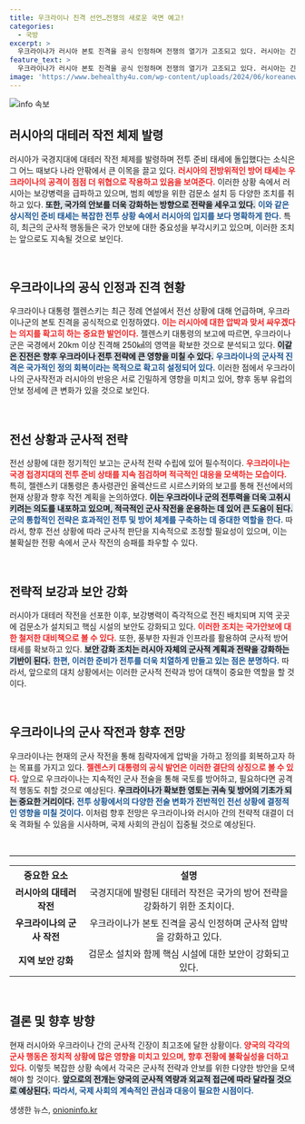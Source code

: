 ```yaml
---
title: 우크라이나 진격 선언…전쟁의 새로운 국면 예고!
categories:
  - 국방
excerpt: >
  우크라이나가 러시아 본토 진격을 공식 인정하며 전쟁의 열기가 고조되고 있다. 러시아는 긴급히 대테러 체제를 발령하고 보강 병력을 투입했다. 정세가 급변하는 가운데, 과연 이 전투가 가져올 파장은 무엇일까?
feature_text: >
  우크라이나가 러시아 본토 진격을 공식 인정하며 전쟁의 열기가 고조되고 있다. 러시아는 긴급히 대테러 체제를 발령하고 보강 병력을 투입했다. 정세가 급변하는 가운데, 과연 이 전투가 가져올 파장은 무엇일까?
image: 'https://www.behealthy4u.com/wp-content/uploads/2024/06/koreanews.jpg'
---
```


<p><img src="https://www.behealthy4u.com/wp-content/uploads/2024/06/koreanews.jpg" alt="info 속보" /></p>

<h2>러시아의 대테러 작전 체제 발령</h2>

<p data-ke-size="size16">러시아가 국경지대에 대테러 작전 체제를 발령하며 전투 준비 태세에 돌입했다는 소식은 그 어느 때보다 나라 안팎에서 큰 이목을 끌고 있다. <b><span style="color: #ee2323;">러시아의 전방위적인 방어 태세는 우크라이나의 공격이 점점 더 위협으로 작용하고 있음을 보여준다.</span></b> 이러한 상황 속에서 러시아는 보강병력을 급파하고 있으며, 범죄 예방을 위한 검문소 설치 등 다양한 조치를 취하고 있다. <b><span style="background-color: #21538527;">또한, 국가의 안보를 더욱 강화하는 방향으로 전략을 세우고 있다.</span></b> <b><span style="color: #1a5490;">이와 같은 상시적인 준비 태세는 복잡한 전투 상황 속에서 러시아의 입지를 보다 명확하게 한다.</span></b> 특히, 최근의 군사적 행동들은 국가 안보에 대한 중요성을 부각시키고 있으며, 이러한 조치는 앞으로도 지속될 것으로 보인다.</p>

<p data-ke-size="size16">&nbsp;</p>

<h2>우크라이나의 공식 인정과 진격 현황</h2>

<p data-ke-size="size16">우크라이나 대통령 젤렌스키는 최근 정례 연설에서 전선 상황에 대해 언급하며, 우크라이나군의 본토 진격을 공식적으로 인정하였다. <b><span style="color: #ee2323;">이는 러시아에 대한 압박과 맞서 싸우겠다는 의지를 확고히 하는 중요한 발언이다.</span></b> 젤렌스키 대통령의 보고에 따르면, 우크라이나군은 국경에서 20km 이상 진격해 250㎢의 영역을 확보한 것으로 분석되고 있다. <b><span style="background-color: #21538527;">이같은 진전은 향후 우크라이나 전투 전략에 큰 영향을 미칠 수 있다.</span></b> <b><span style="color: #1a5490;">우크라이나의 군사적 진격은 국가적인 정의 회복이라는 목적으로 확고히 설정되어 있다.</span></b> 이러한 점에서 우크라이나의 군사작전과 러시아의 반응은 서로 긴밀하게 영향을 미치고 있어, 향후 동부 유럽의 안보 정세에 큰 변화가 있을 것으로 보인다.</p>

<p data-ke-size="size16">&nbsp;</p>

<h2>전선 상황과 군사적 전략</h2>

<p data-ke-size="size16">전선 상황에 대한 정기적인 보고는 군사적 전략 수립에 있어 필수적이다. <b><span style="color: #ee2323;">우크라이나는 국경 접경지대의 전투 준비 상태를 지속 점검하며 적극적인 대응을 모색하는 모습이다.</span></b> 특히, 젤렌스키 대통령은 총사령관인 올렉산드르 시르스키와의 보고를 통해 전선에서의 현재 상황과 향후 작전 계획을 논의하였다. <b><span style="background-color: #21538527;">이는 우크라이나 군의 전투력을 더욱 고취시키려는 의도를 내포하고 있으며, 적극적인 군사 작전을 운용하는 데 있어 큰 도움이 된다.</span></b> <b><span style="color: #1a5490;">군의 통합적인 전략은 효과적인 전투 및 방어 체계를 구축하는 데 중대한 역할을 한다.</span></b> 따라서, 향후 전선 상황에 따라 군사적 판단을 지속적으로 조정할 필요성이 있으며, 이는 불확실한 전황 속에서 군사 작전의 승패를 좌우할 수 있다.</p>

<p data-ke-size="size16">&nbsp;</p>

<h2>전략적 보강과 보안 강화</h2>

<p data-ke-size="size16">러시아가 대테러 작전을 선포한 이후, 보강병력이 즉각적으로 전진 배치되며 지역 곳곳에 검문소가 설치되고 핵심 시설의 보안도 강화되고 있다. <b><span style="color: #ee2323;">이러한 조치는 국가안보에 대한 철저한 대비책으로 볼 수 있다.</span></b> 또한, 풍부한 자원과 인프라를 활용하여 군사적 방어 태세를 확보하고 있다. <b><span style="background-color: #21538527;">보안 강화 조치는 러시아 자체의 군사적 계획과 전략을 강화하는 기반이 된다.</span></b> <b><span style="color: #1a5490;">한편, 이러한 준비가 전투를 더욱 치열하게 만들고 있는 점은 분명하다.</span></b> 따라서, 앞으로의 대치 상황에서는 이러한 군사적 전략과 방어 대책이 중요한 역할을 할 것이다.</p>

<p data-ke-size="size16">&nbsp;</p>

<h2>우크라이나의 군사 작전과 향후 전망</h2>

<p data-ke-size="size16">우크라이나는 현재의 군사 작전을 통해 침략자에게 압박을 가하고 정의를 회복하고자 하는 목표를 가지고 있다. <b><span style="color: #ee2323;">젤렌스키 대통령의 공식 발언은 이러한 결단의 상징으로 볼 수 있다.</span></b> 앞으로 우크라이나는 지속적인 군사 전술을 통해 국토를 방어하고, 필요하다면 공격적 행동도 취할 것으로 예상된다. <b><span style="background-color: #21538527;">우크라이나가 확보한 영토는 귀속 및 방어의 기초가 되는 중요한 거리이다.</span></b> <b><span style="color: #1a5490;">전투 상황에서의 다양한 전술 변화가 전반적인 전선 상황에 결정적인 영향을 미칠 것이다.</span></b> 이처럼 향후 전망은 우크라이나와 러시아 간의 전략적 대결이 더욱 격화될 수 있음을 시사하며, 국제 사회의 관심이 집중될 것으로 예상된다.</p>

<p data-ke-size="size16">&nbsp;</p>

<hr style="margin: 10px 0; border: 0; border-top: 1px solid #ddd;" />

<table style="border-collapse: collapse; width: 100%;">
  <tr>
    <th style="text-align: center; height: 20px;">중요한 요소</th>
    <th style="text-align: center; height: 20px;">설명</th>
  </tr>
  <tr>
    <td style="text-align: center; height: 17px;"><b>러시아의 대테러 작전</b></td>
    <td style="text-align: center; height: 17px;">국경지대에 발령된 대테러 작전은 국가의 방어 전략을 강화하기 위한 조치이다.</td>
  </tr>
  <tr>
    <td style="text-align: center; height: 17px;"><b>우크라이나의 군사 작전</b></td>
    <td style="text-align: center; height: 17px;">우크라이나가 본토 진격을 공식 인정하며 군사적 압박을 강화하고 있다.</td>
  </tr>
  <tr>
    <td style="text-align: center; height: 17px;"><b>지역 보안 강화</b></td>
    <td style="text-align: center; height: 17px;">검문소 설치와 함께 핵심 시설에 대한 보안이 강화되고 있다.</td>
  </tr>
</table>

<p data-ke-size="size16">&nbsp;</p>

<h2>결론 및 향후 방향</h2>

<p data-ke-size="size16">현재 러시아와 우크라이나 간의 군사적 긴장이 최고조에 달한 상황이다. <b><span style="color: #ee2323;">양국의 각각의 군사 행동은 정치적 상황에 많은 영향을 미치고 있으며, 향후 전황에 불확실성을 더하고 있다.</span></b> 이렇듯 복잡한 상황 속에서 각국은 군사적 전략과 안보를 위한 다양한 방안을 모색해야 할 것이다. <b><span style="background-color: #21538527;">앞으로의 전개는 양국의 군사적 역량과 외교적 접근에 따라 달라질 것으로 예상된다.</span></b> <b><span style="color: #1a5490;">따라서, 국제 사회의 계속적인 관심과 대응이 필요한 시점이다.</span></b></p>
생생한 뉴스, <a href="https://onioninfo.kr" rel="dofollow">onioninfo.kr</a>


